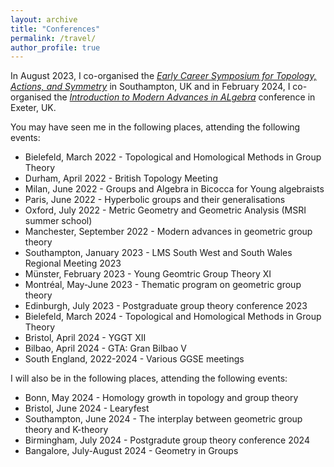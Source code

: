 ```yaml
---
layout: archive
title: "Conferences"
permalink: /travel/
author_profile: true
---
```


In August 2023, I co-organised the [*Early Career Symposium for Topology, Actions, and Symmetry*](https://sites.google.com/view/soton-ecstasy-2023/home) in Southampton, UK and in February 2024, I co-organised the [*Introduction to Modern Advances in ALgebra*](https://sites.google.com/view/itmaia) conference in Exeter, UK.

You may have seen me in the following places, attending the following events:

- Bielefeld, March 2022 - Topological and Homological Methods in Group Theory
- Durham, April 2022 - British Topology Meeting
- Milan, June 2022 - Groups and Algebra in Bicocca for Young algebraists
- Paris, June 2022 - Hyperbolic groups and their generalisations
- Oxford, July 2022 - Metric Geometry and Geometric Analysis (MSRI summer school)
- Manchester, September 2022 - Modern advances in geometric group theory
- Southampton, January 2023 - LMS South West and South Wales Regional Meeting 2023
- Münster, February 2023 - Young Geomtric Group Theory XI
- Montréal, May-June 2023 - Thematic program on geometric group theory
- Edinburgh, July 2023 - Postgraduate group theory conference 2023
- Bielefeld, March 2024 - Topological and Homological Methods in Group Theory
- Bristol, April 2024 - YGGT XII
- Bilbao, April 2024 - GTA: Gran Bilbao V
- South England, 2022-2024 - Various GGSE meetings

I will also be in the following places, attending the following events:

- Bonn, May 2024 - Homology growth in topology and group theory
- Bristol, June 2024 - Learyfest
- Southampton, June 2024 - The interplay between geometric group theory and K-theory
- Birmingham, July 2024 - Postgradute group theory conference 2024
- Bangalore, July-August 2024 - Geometry in Groups
